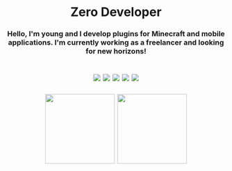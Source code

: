 <h1 align="center">Zero Developer </h1>
<div>
<h3>
<p align="center">Hello, I'm young and I develop plugins for Minecraft and mobile applications. I'm currently working as a freelancer and looking for new horizons!
<div>
   </p>
   
   <div>
<h2>
      <p align="center">
<img src="https://img.shields.io/badge/Java-ED8B00?style=for-the-badge&logo=java&logoColor=white"/>
<img src="https://img.shields.io/badge/MySQL-00000F?style=for-the-badge&logo=mysql&logoColor=white"/>
<img src="https://img.shields.io/badge/sqlite-%2307405e.svg?style=for-the-badge&logo=sqlite&logoColor=white"/>
<img src="https://img.shields.io/badge/MongoDB-%234ea94b.svg?style=for-the-badge&logo=mongodb&logoColor=white"/>
<img src="https://img.shields.io/badge/MariaDB-01529E?style=for-the-badge&logo=mariadb&logoColor=white"/>
      <div>
         
<div>  
      <p align="center">     
<img height="160" src="https://github-readme-streak-stats.herokuapp.com/?user=zerosevenn&theme=vue-dark&hide_border=true"/>
   <img height="160" src="https://github-readme-stats.vercel.app/api/top-langs/?username=zennyel&layout=compact&theme=dark"/>
<div>
<div>
<h8>
